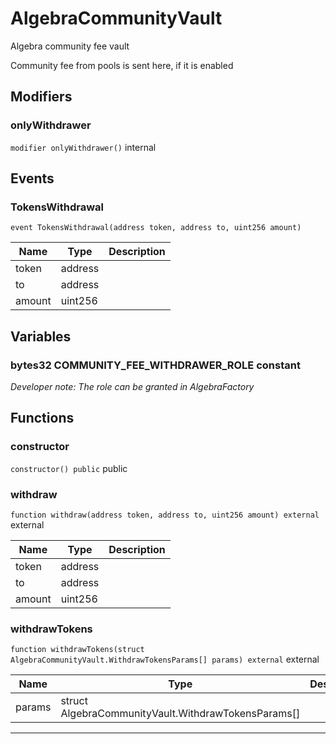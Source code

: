 

# AlgebraCommunityVault


Algebra community fee vault

Community fee from pools is sent here, if it is enabled


## Modifiers
### onlyWithdrawer


`modifier onlyWithdrawer()`  internal








## Events
### TokensWithdrawal


`event TokensWithdrawal(address token, address to, uint256 amount)`  





| Name | Type | Description |
| ---- | ---- | ----------- |
| token | address |  |
| to | address |  |
| amount | uint256 |  |



## Variables
### bytes32 COMMUNITY_FEE_WITHDRAWER_ROLE constant



*Developer note: The role can be granted in AlgebraFactory*

## Functions
### constructor


`constructor() public`  public







### withdraw


`function withdraw(address token, address to, uint256 amount) external`  external





| Name | Type | Description |
| ---- | ---- | ----------- |
| token | address |  |
| to | address |  |
| amount | uint256 |  |


### withdrawTokens


`function withdrawTokens(struct AlgebraCommunityVault.WithdrawTokensParams[] params) external`  external





| Name | Type | Description |
| ---- | ---- | ----------- |
| params | struct AlgebraCommunityVault.WithdrawTokensParams[] |  |






---


